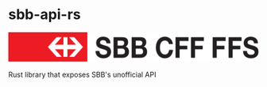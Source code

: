 # sbb-api-rs
<p align="center">
<img src="./resources/logo.png" height="60"/>
</p>
  
Rust library that exposes SBB's unofficial API

